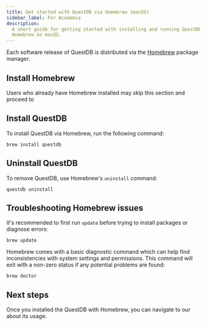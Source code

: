 ```yaml
---
title: Get started with QuestDB via Homebrew (macOS)
sidebar_label: For Academia
description:
  A short guide for getting started with installing and running QuestDB via
  Homebrew on macOS.
---
```


Each software release of QuestDB is distributed via the
[Homebrew](https://brew.sh/) package manager.

## Install Homebrew

Users who already have Homebrew installed may skip this section and proceed to  
## Install QuestDB

To install QuestDB via Homebrew, run the following command:

```shell
brew install questdb
```
 

## Uninstall QuestDB

To remove QuestDB, use Homebrew's `uninstall` command:

```shell
questdb uninstall
```

## Troubleshooting Homebrew issues

It's recommended to first run `update` before trying to install packages or
diagnose errors:

```shell
brew update
```

Homebrew comes with a basic diagnostic command which can help find
inconsistencies with system settings and permissions. This command will exit
with a non-zero status if any potential problems are found:

```shell
brew doctor
```

## Next steps

Once you installed the QuestDB with Homebrew, you can navigate to our 
about its usage.
